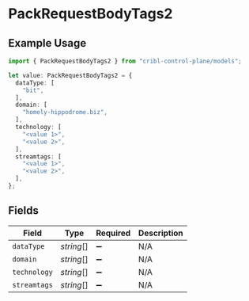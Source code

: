 # PackRequestBodyTags2

## Example Usage

```typescript
import { PackRequestBodyTags2 } from "cribl-control-plane/models";

let value: PackRequestBodyTags2 = {
  dataType: [
    "bit",
  ],
  domain: [
    "homely-hippodrome.biz",
  ],
  technology: [
    "<value 1>",
    "<value 2>",
  ],
  streamtags: [
    "<value 1>",
    "<value 2>",
  ],
};
```

## Fields

| Field              | Type               | Required           | Description        |
| ------------------ | ------------------ | ------------------ | ------------------ |
| `dataType`         | *string*[]         | :heavy_minus_sign: | N/A                |
| `domain`           | *string*[]         | :heavy_minus_sign: | N/A                |
| `technology`       | *string*[]         | :heavy_minus_sign: | N/A                |
| `streamtags`       | *string*[]         | :heavy_minus_sign: | N/A                |
